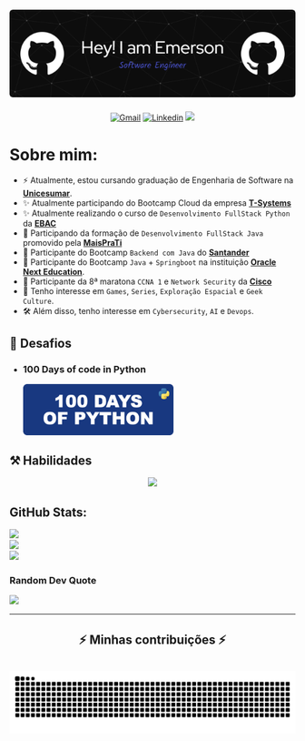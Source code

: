 <!---
DESCRIPTION
--->
<h1 align="center">
    <img src="https://github.com/EmersonPenelli/EmersonPenelli/blob/main/profile/banners/header/github-header-image.png" />
</h1>

<!---
SMALL ICONS
--->
<p align="center">
  <a href='mailto:emersonpenelli@gmail.com' target="_blank"><img alt='Gmail' src='https://img.shields.io/badge/GMAIL-100000?style=flat&logo=gmail&logoColor=white&labelColor=#ff2e00&color=#ff8282'/></a>
  </a>
  <a href='https://www.linkedin.com/in/emerson-penelli' target="_blank"><img alt='Linkedin' src='https://img.shields.io/badge/LinkedIn-100000?style=flat&logo=Linkedin&logoColor=white&labelColor=0A66C2&color=0A66C2'/></a>
  </a>
  <img src="https://komarev.com/ghpvc/?username=EmersonPenelli&style=flat&color=blue"></a>
  </a>
</p>

#  Sobre mim:
* ⚡ Atualmente, estou cursando graduação de Engenharia de Software na [**Unicesumar**](https://www.unicesumar.edu.br/).<br>
* ✨ Atualmente participando do Bootcamp Cloud da empresa [**T-Systems**](https://www.t-systems.com)
* ✨ Atualmente realizando o curso de `Desenvolvimento FullStack Python` da [**EBAC**](https://ebaconline.com.br/full-stack-python) 
* 🚀 Participando da formação de `Desenvolvimento FullStack Java` promovido pela [**MaisPraTi**](https://curso.maisprati.com.br/)
* 🚀 Participante do Bootcamp `Backend com Java` do [**Santander**](https://app.santanderopenacademy.com/pt-BR/program/santander-bootcamp-2024)
* 🚀 Participante do Bootcamp `Java` + `Springboot` na instituição [**Oracle Next Education**](https://www.oracle.com/br/education/oracle-next-education/).<br>
* 🚀 Participante da 8ª maratona `CCNA 1` e `Network Security` da [**Cisco**](https://www.cisco.com/c/m/pt_br/brasil-digital-e-inclusivo/cibereducacao/aluno.html)
* 🎒 Tenho interesse em `Games`, `Series`, `Exploração Espacial` e `Geek Culture`.<br>
* 🛠️ Além disso, tenho interesse em `Cybersecurity`, `AI` e `Devops`.


## 🐍 Desafios

* ### 100 Days of code in Python <br>

  <a href="https://github.com/EmersonPenelli/100-days-of-code-with-python">
    <img src="https://github.com/EmersonPenelli/EmersonPenelli/blob/main/profile/banners/python/github_profile_banner_round_python.png" width="265"/>
  </a>




<!---
BIG ICONS
--->
## ⚒️ Habilidades
<p align="center">
  <a href="https://skillicons.dev">
    <img src="https://skillicons.dev/icons?i=python,cs,java,js,html,css,react,git,github,vscode,flask,django,postgres,figma,aws" />
  </a>
</p>

##  GitHub Stats:
![](https://github-readme-stats.vercel.app/api?username=emersonpenelli&theme=blueberry&hide_border=false&include_all_commits=true&count_private=false)<br/>
![](https://github-readme-streak-stats.herokuapp.com/?user=emersonpenelli&theme=blueberry&hide_border=false)<br/>
![](https://github-readme-stats.vercel.app/api/top-langs/?username=emersonpenelli&theme=blueberry&hide_border=false&include_all_commits=true&count_private=false&layout=compact)

###  Random Dev Quote
![](https://quotes-github-readme.vercel.app/api?type=horizontal&theme=tokyonight)

---



<div align="center">
  <h2>⚡ Minhas contribuições ⚡</h2>
  <br>
  <img alt="snake eating my contributions" src="https://raw.githubusercontent.com/EmersonPenelli/EmersonPenelli/output/github-contribution-grid-snake.svg" />
  
  <br/><br/><br/>
</div>
